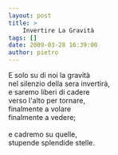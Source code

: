 ```yaml
---
layout: post
title: >
    Invertire La Gravità
tags: []
date: 2009-03-28 16:39:00
author: pietro
---
```

E solo su di noi la gravità<br/>nel silenzio della sera invertirà,<br/>e saremo liberi di cadere<br/>verso l'alto per tornare,<br/>finalmente a volare<br/>finalmente a vedere;<br/><br/>e cadremo su quelle,<br/>stupende splendide stelle.
